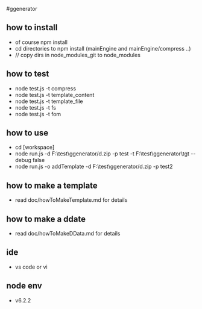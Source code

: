 #ggenerator

## how to install 
* of course  npm install 
* cd directories to npm install (mainEngine and mainEngine/compress ..)
* // copy dirs in node_modules_git to node_modules

## how to test 
* node test.js -t compress
* node test.js -t template_content
* node test.js -t template_file
* node test.js -t fs
* node test.js -t fom

## how to use 
* cd [workspace]
* node run.js -d F:\test\ggenerator/d.zip -p test -t F:\test\ggenerator\tgt --debug false
* node run.js -o addTemplate -d F:\test\ggenerator/d.zip  -p test2

## how to make a template
* read doc/howToMakeTemplate.md for details

## how to make a ddate
* read doc/howToMakeDData.md for details

## ide
* vs code or vi 


## node env 
* v6.2.2
